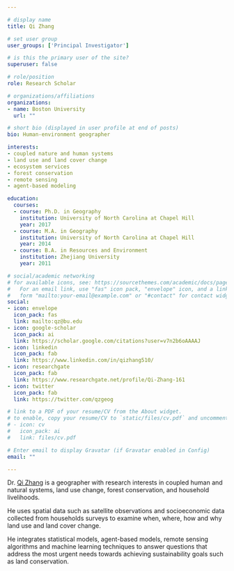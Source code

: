 ```yaml
---

# display name
title: Qi Zhang

# set user group
user_groups: ['Principal Investigator']

# is this the primary user of the site?
superuser: false

# role/position
role: Research Scholar

# organizations/affiliations
organizations:
- name: Boston University
  url: ""

# short bio (displayed in user profile at end of posts)
bio: Human-environment geographer

interests:
- coupled nature and human systems
- land use and land cover change
- ecosystem services
- forest conservation
- remote sensing
- agent-based modeling

education:
  courses:
  - course: Ph.D. in Geography
    institution: University of North Carolina at Chapel Hill
    year: 2017
  - course: M.A. in Geography
    institution: University of North Carolina at Chapel Hill
    year: 2014
  - course: B.A. in Resources and Environment
    institution: Zhejiang University
    year: 2011

# social/academic networking
# for available icons, see: https://sourcethemes.com/academic/docs/page-builder/#icons
#   For an email link, use "fas" icon pack, "envelope" icon, and a link in the
#   form "mailto:your-email@example.com" or "#contact" for contact widget.
social:
- icon: envelope
  icon_pack: fas
  link: mailto:qz@bu.edu
- icon: google-scholar
  icon_pack: ai
  link: https://scholar.google.com/citations?user=v7n2b6oAAAAJ
- icon: linkedin
  icon_pack: fab
  link: https://www.linkedin.com/in/qizhang510/
- icon: researchgate
  icon_pack: fab
  link: https://www.researchgate.net/profile/Qi-Zhang-161
- icon: twitter
  icon_pack: fab
  link: https://twitter.com/qzgeog

# link to a PDF of your resume/CV from the About widget.
# to enable, copy your resume/CV to `static/files/cv.pdf` and uncomment the lines below.
# - icon: cv
#   icon_pack: ai
#   link: files/cv.pdf

# Enter email to display Gravatar (if Gravatar enabled in Config)
email: ""

---
```


Dr. [Qi Zhang](https://www.qzgeog.com/) is a geographer with research interests in
coupled human and natural systems, land use change, forest conservation, and household livelihoods.
<br>

He uses spatial data such as satellite observations and socioeconomic data collected from households surveys
to examine when, where, how and why land use and land cover change.
<br>

He integrates statistical models, agent-based models, remote sensing algorithms and machine learning techniques
to answer questions that address the most urgent needs towards achieving sustainability goals such as land conservation.
<br>


